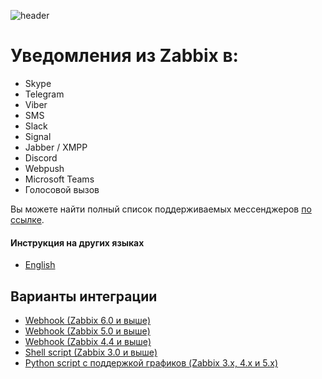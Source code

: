 ![header](../../images/header.svg)

# Уведомления из Zabbix в:

- Skype
- Telegram
- Viber
- SMS
- Slack
- Signal
- Jabber / XMPP
- Discord
- Webpush
- Microsoft Teams
- Голосовой вызов

Вы можете найти полный список поддерживаемых мессенджеров [по ссылке](https://notify.events/ru-RU/features).

#### Инструкция на других языках

- [English](../../README.md)

## Варианты интеграции

- [Webhook (Zabbix 6.0 и выше)](webhook-6.0.md)
- [Webhook (Zabbix 5.0 и выше)](webhook-5.0.md)
- [Webhook (Zabbix 4.4 и выше)](webhook-4.4.md)
- [Shell script (Zabbix 3.0 и выше)](script.md)
- [Python script с поддержкой графиков (Zabbix 3.x, 4.x и 5.x)](chart.md)
